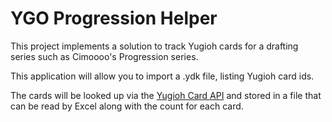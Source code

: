 # YGO Progression Helper
This project implements a solution to track Yugioh cards for a drafting series such as Cimoooo's Progression series.

This application will allow you to import a .ydk file, listing Yugioh card ids.

The cards will be looked up via the [Yugioh Card API](https://db.ygoprodeck.com/api-guide/) and stored in a file that can be
read by Excel along with the count for each card.

